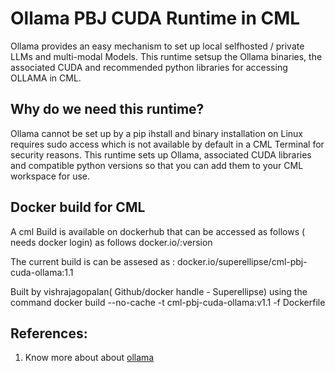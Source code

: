 # Ollama PBJ CUDA Runtime in CML
Ollama provides an easy mechanism to set up local selfhosted / private LLMs and multi-modal Models. This runtime setsup the Ollama binaries, the associated CUDA and recommended python libraries for accessing OLLAMA in CML. 

## Why do we need this runtime?
Ollama cannot be set up by a pip ihstall and binary installation on Linux requires sudo access which is not available by default in a CML Terminal for security reasons. 
This runtime sets up Ollama, associated CUDA libraries and compatible python versions so that you can add them to your CML workspace for use.



## Docker build for CML 
A cml Build is available on dockerhub that can be accessed as follows ( needs docker login) as follows docker.io/<dockerimagename>:version

The current build is can be assesed as :
docker.io/superellipse/cml-pbj-cuda-ollama:1.1

Built by vishrajagopalan( Github/docker handle - Superellipse) using the command
 docker build --no-cache -t cml-pbj-cuda-ollama:v1.1 -f Dockerfile

## References: 
1. Know more about about  [ollama](!https://ollama.com/)
